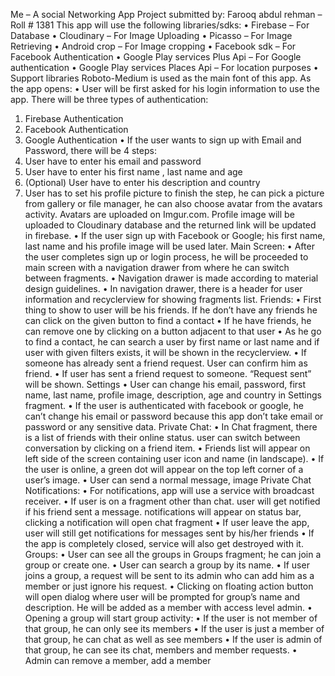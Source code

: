 Me – A social Networking App
Project submitted by: Farooq abdul rehman – Roll # 1381
This app will use the following libraries/sdks:
•	Firebase – For Database
•	Cloudinary – For Image Uploading
•	Picasso – For Image Retrieving
•	Android crop – For Image cropping
•	Facebook sdk – For Facebook Authentication
•	Google Play services Plus Api – For Google authentication
•	Google Play services Places Api – For location purposes
•	Support libraries 
Roboto-Medium  is used as the main font of this app.
As the app opens:
•	User will be first asked for his login information to use the app. There will be three types of authentication:
1.	Firebase Authentication
2.	Facebook Authentication
3.	Google Authentication
•	If the user wants to sign up with Email and Password, there will be 4 steps:
1.	User have to enter his email and password
2.	User have to enter his first name , last name and age
3.	(Optional) User have to enter his description and country
4.	User has to set his profile picture to finish the step, he can pick a picture from gallery or file manager, he can also choose avatar from the avatars activity. Avatars are uploaded on Imgur.com. Profile image will be uploaded to Cloudinary database and the returned link will be updated in firebase.
•	If the user sign up with Facebook or Google; his first name, last name and his profile image will be used later.
Main Screen:
•	After the user completes sign up or login process, he will be proceeded to main screen with a navigation drawer from where he can switch between fragments.
•	Navigation drawer is made according to material design guidelines. 
•	In navigation drawer, there is a header for user information and recyclerview for showing fragments list.
Friends:
•	First thing to show to user will be his friends. If he don’t have any friends he can click on the given button to find a contact
•	If he have friends, he can remove one by clicking on a button adjacent to that user
•	As he go to find a contact, he can search a user by first name or last name and if user with given filters exists, it will be shown in the recyclerview.
•	If someone has already sent a friend request. User can confirm him as friend.
•	If user has sent a friend request to someone. “Request sent” will be shown.
Settings
•	User can change his email, password, first name, last name, profile image, description, age and country in Settings fragment.
•	If the user is authenticated with facebook or google, he can’t change his email or password because this app don’t take email or password or any sensitive data.
Private Chat:
•	In Chat fragment, there is a list of friends with their online status. user can switch between conversation by clicking on a friend item.
•	Friends list will appear on left side of the screen containing user icon and name (in landscape).
•	If the user is online, a green dot will appear on the top left corner of a user’s image.
•	User can send a normal message, image
Private Chat Notifications:
•	For notifications, app will use a service with broadcast receiver.
•	If user is on a fragment other than chat. user will get notified if his friend sent a message.  notifications will appear on status bar, clicking a notification will open chat fragment 
•	If user leave the app, user will still get notifications for messages sent by his/her friends
•	If the app is completely closed, service will also get destroyed with it. 
Groups:
•	User can see all the groups in Groups fragment; he can join a group or create one.
•	User can search a group by its name.
•	If user joins a group, a request will be sent to its admin who can add him as a member or just ignore his request.
•	Clicking on floating action button will open dialog where user will be prompted for group’s name and description. He will be added as a member with access level admin.
•	Opening a group will start group activity:
•	If the user is not member of that group, he can only see its members
•	If the user is just a member of that group, he can chat as well as see members
•	If the user is admin of that group, he can see its chat, members and member requests.
•	Admin can remove a member, add a member